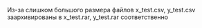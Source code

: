 Из-за слишком большого размера файлов x_test.csv, y_test.csv заархивированы в x_test.rar, y_test.rar соответственно
